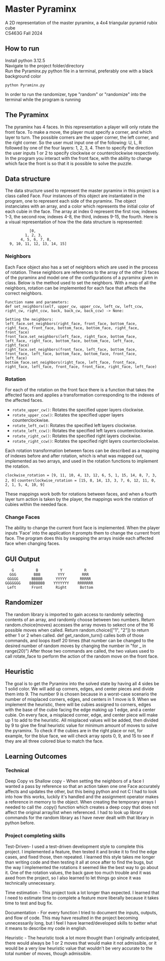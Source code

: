# Master Pyraminx
A 2D representation of the master pyraminx, a 4x4 triangular pyramid rubix cube  
CS463G Fall 2024

## How to run
Install python 3.12.5  
Navigate to the project folder/directory  
Run the Pyraminx.py python file in a terminal, preferably one with a black background color 
```
python Pyraminx.py
```
In order to run the randomizer, type "random" or "randomize" into the terminal while the program is running

## The Pyraminx
The pyraminx has 4 faces. In this representation a player will only rotate the front face. To make a move, the player must specify a corner, and which layer to turn. The possible corners are the upper corner, the left corner, and the right corner. So the user must input one of the following: U, L, R followed by one of the four layers: 1, 2, 3, 4. Then to specify the direction the user inputs 1 or 2 to specify clockwise or counterclockwise respectively. In the program you interact with the front face, with the ability to change which face the front is so that it is possible to solve the puzzle.

## Data structure
The data structure used to represent the master pyraminx in this project is a class called Face. Four
instances of this object are instantiated in the program, one to represent each side of the pyraminx.
The object instanciates with an array, and a color which represents the initial color of each cubie in
the face. The array at index 0 represent the first row, indexes 1-3, the second row, indexes 4-8, the third,
indexes 9-15, the fourth. Here is a visual representation of how the the data structure is represented:
```
           [0,
         1, 2, 3,
       4, 5, 6, 7, 8,
  9, 10, 11, 12, 13, 14, 15]
```
### Neighbors
Each Face object also has a set of neighbors which are used in the process of rotation. These neighbors are 
references to the array of the other 3 faces of the pyraminx and model one of the configurations of a 
pyraminx given in class. Below is the method used to set the neighbors. With a map of all the neighbors, rotation can
be implemented for each face that affects the correct neighbors.
```
Function name and parameters:
def set_neighbors(self, upper_cw, upper_ccw, left_cw, left_ccw, right_cw, right_ccw, back, back_cw, back_ccw) -> None:

Setting the neighbors:
left_face.set_neighbors(right_face, front_face, bottom_face, right_face, front_face, bottom_face, bottom_face, right_face, front_face)
front_face.set_neighbors(left_face, right_face, bottom_face, left_face, right_face, bottom_face, bottom_face, left_face, right_face)
right_face.set_neighbors(front_face, left_face, bottom_face, front_face, left_face, bottom_face, bottom_face, front_face, left_face)
bottom_face.set_neighbors(right_face, left_face, front_face, right_face, left_face, front_face, front_face, right_face, left_face)
```
### Rotation
For each of the rotation on the front face there is a function that takes the affected faces and applies a transformation
corresponding to the indexes of the affected faces.

- `rotate_upper_cw()`: Rotates the specified upper layers clockwise.
- `rotate_upper_ccw()`: Rotates the specified upper layers counterclockwise.
- `rotate_left_cw()`: Rotates the specified left layers clockwise.
- `rotate_left_ccw()`: Rotates the specified left layers counterclockwise.
- `rotate_right_cw()`: Rotates the specified right layers clockwise.
- `rotate_right_ccw()`: Rotates the specified right layers counterclockwise.

Each rotation transformation between faces can be described as a mapping of indexes before and after rotation, which is what was mapped out, implemented as two arrays, and used in the rotation functions to implement the rotation. 

`clockwise_rotation = [9, 11, 10, 4, 13, 12, 6, 5, 1, 15, 14, 8, 7, 3, 2, 0]`
`counterclockwise_rotation = [15, 8, 14, 13, 3, 7, 6, 12, 11, 0, 2, 1, 5, 4, 10, 9]`

These mappings work both for rotations between faces, and when a fourth layer turn action is taken by the player, the mappings work the rotation of cubies within the needed face.

### Change Faces
The ability to change the current front face is implemented. When the player inputs 'Face' into the application it prompts
them to change the current front face. The program does this by swapping the arrays inside each affected face when changing
faces.

## GUI Output

```
   G          B          Y          R
  GGG        BBB        YYY        RRR
 GGGGG      BBBBB      YYYYY      RRRRR
GGGGGGG    BBBBBBB    YYYYYYY    RRRRRRR
 Left       Front      Right      Bottom
```

## Randomizer
The random library is imported to gain access to randomly selecting contents of an array, and randomly choose between two numbers.
Return random.choice(moves) accesses the array moves to sekect one of the 16 possible moves when called.
Return random.choice(["1", "2"]) to return either 1 or 2 when called.
def get_random_turn() calles both of those commands, and loops itself 20 times (that number can be changed to the desired number of random moves by changing the number in "for _ in range(20)")
After those two commands are called, the two values used to call rotate_face to perform the action of the random move on the front face.

## Heuristic
The goal is to get the Pyraminx into the solved state by having all 4 sides be 1 solid color. We will add up corners, edges, and center pieces and divide them into 9. The number 9 is chosen because in a worst-case scenario the number of misplaced corners, edges, and centers in 1 move is 9. When we implement the heuristic, there will be cubies assigned to corners, edges with the base of the cubie facing the edge making up 1 edge, and a center cubie. On every face, a misplaced corner, edge, and center piece will make up 1 to add to the heuristic. All misplaced values will be added, then divided by 9 to give the final heuristic value for minimum amount of moves to solve the pyraminx. To check if the cubies are in the right place or not, for example, for the blue face, we will check array spots 0, 9, and 15 to see if they are all three colored blue to match the face. 
## Learning Outcomes

### Technical
Deep Copy vs Shallow copy - When setting the neighbors of a face I wanted a pass by reference so that
an action taken one one Face accurately affects and updates the other, but this being python and not C
I had to look into how this works, luckily it's handled and the assignment operator makes a reference in 
memory to the object. When creating the temporary arrays I needed to call the .copy() function which creates
a deep copy that does not affect the original array/list when referenced.
I had to look up library commands for the random library as I have never dealt with that library in python before.

### Project completing skills
Test-Driven- I used a test-driven development style to complete this project. I implemented a feature, then tested it and broke it to find the edge cases, and fixed those, then repeated. I learned this style takes me longer than writing code and then testing it all at once after to find the bugs, but the way I implemented the rotations it seemed like the best way to go about it. One of the rotation values, the back gave too much trouble and it was axed from the project, so I also learned to let things go since it was technically unnecessary.

Time estimation - This project took a lot longer than expected. I learned that I need to estimate time to complete a feature more
liberally because it takes time to test and bug fix.

Documentation - For every function I tried to document the inputs, outputs, and flow of code. This may have resulted in the project becoming unnecessarily long, but I feel I have learned/developed skills to better what it means to describe my code in english.

Heuristic - The heuristic took a lot more thought than I originally anticipated, there would always be 1 or 2 moves that would make it not admissible, or it would be a very low heuristic value that wouldn't be very accurate to the total number of moves, though admissible. 
